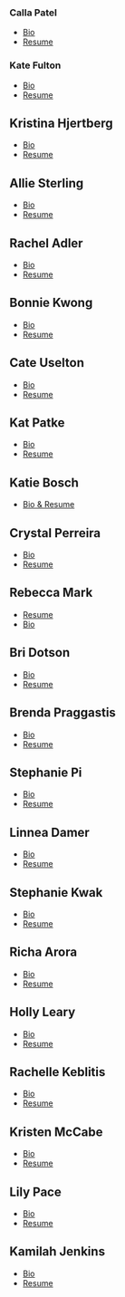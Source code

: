 ### Calla Patel  - [Bio](https://gist.github.com/callapatel/35690c0af77b600341fe#file-callapatelbio-md)- [Resume](https://gist.github.com/callapatel/4ac5f411fad8c4d09a79#file-gettoknowcalla-md)### Kate Fulton- [Bio](https://gist.github.com/KF525/8e18371017d636292166)- [Resume](https://gist.github.com/KF525/39da1ecf67f6376602a5)## Kristina Hjertberg- [Bio](https://gist.github.com/khjrtbrg/bfd6e4f75606d40a1384)- [Resume](https://gist.github.com/khjrtbrg/0afd076b0123002f1cf8)## Allie Sterling- [Bio](https://gist.github.com/ahsterling/b2e5689a41bf2a5fde39#file-sterling_bio-md)- [Resume](https://gist.github.com/ahsterling/b76055ddc248fbe0e015#file-sterling_ada_resume-md)  ## Rachel Adler- [Bio](https://gist.github.com/rmoshier/ccf2389610b9b23fa12f)- [Resume](https://gist.github.com/rmoshier/8725402)## Bonnie Kwong- [Bio](https://gist.github.com/JavaRabbit/91ba151ed34da87c68ce)- [Resume](https://gist.github.com/JavaRabbit/8bfdec7e91b703892f3a)## Cate Uselton- [Bio](https://gist.github.com/catstavi/21e952da31e0d0db9a80#file-uselton-bio)- [Resume](https://gist.github.com/catstavi/5d0ef54daa37b25c71e1#file-uselton-resume)## Kat Patke- [Bio](https://gist.github.com/katke/24be8925810fff4f3a01)- [Resume](https://gist.github.com/katke/443aece059b93eb665ef)## Katie Bosch- [Bio & Resume](https://gist.github.com/katiespiders/01c7701b4e6d5b970eb1)## Crystal Perreira- [Bio](https://gist.github.com/crystalperreira/47901594ff7a82e0eb73)- [Resume](https://gist.github.com/crystalperreira/2a183c27208941b703d3)## Rebecca Mark- [Resume](https://gist.github.com/rlmark/343aee0cc275a90e68be)- [Bio](https://gist.github.com/rlmark/f6755d302b77454f8462)## Bri Dotson- [Bio](https://gist.github.com/brigid2718/39a6adea21953cc6d432)- [Resume](https://gist.github.com/brigid2718/a0a3ba574e9e1e98bc1f)## Brenda Praggastis- [Bio](https://gist.github.com/bpraggastis/66d65c9d0266b24ce49b)- [Resume](https://gist.github.com/908c344457c4c858f449.git)## Stephanie Pi- [Bio](https://gist.github.com/piinthecloud/243dfd32099ca4c8e6ee)- [Resume](https://gist.github.com/piinthecloud/875f78ed1337ea5cb662)## Linnea Damer- [Bio](https://gist.github.com/lkdamer/bdb225e350d3d71aece3)- [Resume](https://gist.github.com/lkdamer/ffd99e5d4c8007ff716d)## Stephanie Kwak- [Bio](https://gist.github.com/skwak/48af5fe6598c14fea74b)- [Resume](https://gist.github.com/skwak/f3d75be0278a7db248b2)## Richa Arora- [Bio](https://gist.github.com/ricarora/48954178a935d6cffe1a)- [Resume](https://gist.github.com/ricarora/f5c86fb8077be76c0180)## Holly Leary- [Bio](https://gist.github.com/schleary/7a5873524cbd94d79ecd)- [Resume](https://gist.github.com/schleary/978546dd710f47bbae04)## Rachelle Keblitis- [Bio](https://gist.github.com/rkeblitis/a6aae2fbc945475e36f5)- [Resume](https://gist.github.com/rkeblitis/7a2e23a803a8cd4508dd)## Kristen McCabe- [Bio](https://gist.github.com/kemccabe/e50befe7e8b6c0e78048)- [Resume](https://gist.github.com/kemccabe/bcb370166c294feed3b0)## Lily Pace- [Bio](https://gist.github.com/lilyfromseattle/d1cd30c663cd3d34032f)- [Resume](https://gist.github.com/lilyfromseattle/16cdbc375aafb8aef0e3)## Kamilah Jenkins- [Bio](https://gist.github.com/kamilahjae/b666fdd85e10f9ecce66)- [Resume](https://gist.github.com/kamilahjae/bba6c21bb10bc5e1a3e2)